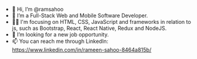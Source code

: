 - 👋 Hi, I’m @ramsahoo
- 👀 I’m a Full-Stack Web and Mobile Software Developer.
- 👩‍💻 I'm focusing on HTML, CSS, JavaScript and frameworks in relation to js, such as Bootstrap, React, React Native, Redux and NodeJS.
- 🔎 I’m looking for a new job opportunity.
- 📫 You can reach me through LinkedIn: https://www.linkedin.com/in/rameen-sahoo-8464a815b/

<!---
ramsahoo/ramsahoo is a ✨ special ✨ repository because its `README.md` (this file) appears on your GitHub profile.
You can click the Preview link to take a look at your changes.
--->

